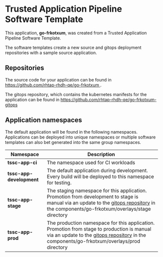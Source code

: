 # Trusted Application Pipeline Software Template

This application, **go-frkotxum**, was created from a Trusted Application Pipeline Software Template.

The software templates create a new source and gitops deployment repositories with a sample source application. 

## Repositories

The source code for your application can be found in [https://github.com/rhtap-rhdh-qe/go-frkotxum ](https://github.com/rhtap-rhdh-qe/go-frkotxum ).
 
The gitops repository, which contains the kubernetes manifests for the application can be found in 
[https://github.com/rhtap-rhdh-qe/go-frkotxum-gitops ](https://github.com/rhtap-rhdh-qe/go-frkotxum-gitops ) 

## Application namespaces 

The default application will be found in the following namespaces. Applications can be deployed into unique namespaces or multiple software templates can also bet generated into the same group namespaces.  

|  Namespace   |  Description   |  
| -------- | -------- |
| **tssc-app-ci** | The namespace used for CI workloads |
| **tssc-app-development** | The default application during development. Every build will be deployed to this namespace for testing. |
| **tssc-app-stage** | The staging namespace for this application. Promotion from development to stage is manual via an update to the [gitops repository](https://github.com/rhtap-rhdh-qe/go-frkotxum-gitops ) in the components/go-frkotxum/overlays/stage directory |
| **tssc-app-prod** | The production namespace for this application. Promotion from stage to production is manual via an update to the [gitops repository](https://github.com/rhtap-rhdh-qe/go-frkotxum-gitops ) in the components/go-frkotxum/overlays/prod directory |
